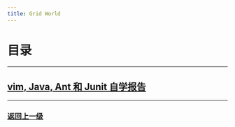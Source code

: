 ```yaml
---
title: Grid World
---
```

# 目录

---

## [vim, Java, Ant 和 Junit 自学报告](GridWorld/studyreport)
---

### [返回上一级](index)